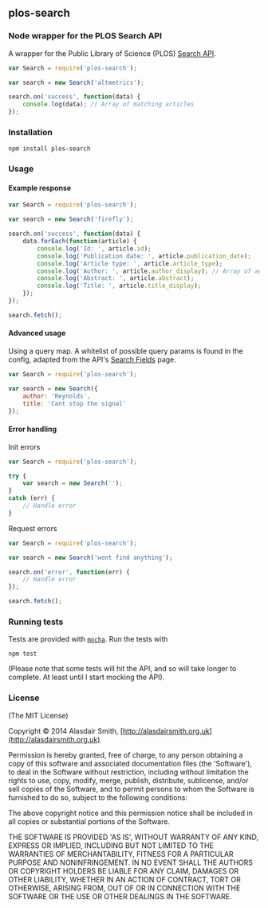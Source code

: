 ## plos-search

### Node wrapper for the PLOS Search API

A wrapper for the Public Library of Science (PLOS) [Search API](http://api.plos.org/solr/faq/).

```js
var Search = require('plos-search');

var search = new Search('altmetrics');

search.on('success', function(data) {
	console.log(data); // Array of matching articles
});
```

### Installation

	npm install plos-search

### Usage

#### Example response

```js
var Search = require('plos-search');

var search = new Search('firefly');

search.on('success', function(data) {
	data.forEach(function(article) {
		console.log('Id: ', article.id);
		console.log('Publication date: ', article.publication_date);
		console.log('Article type: ', article.article_type);
		console.log('Author: ', article.author_display); // Array of authors
		console.log('Abstract: ', article.abstract);
		console.log('Title: ', article.title_display);
	});
});

search.fetch();
```

#### Advanced usage

Using a query map. A whitelist of possible query params is found in the config, adapted from the API's [Search Fields](http://api.plos.org/solr/search-fields/) page.
```js
var Search = require('plos-search');

var search = new Search({
	author: 'Reynolds',
	title: 'Cant stop the signal'
});
```

#### Error handling

Init errors
```js
var Search = require('plos-search');

try {
	var search = new Search('');
}
catch (err) {
	// Handle error
}
```

Request errors
```js
var Search = require('plos-search');

var search = new Search('wont find anything');

search.on('error', function(err) {
	// Handle error
});

search.fetch();
```

### Running tests

Tests are provided with [`mocha`](http://mochajs.org/). Run the tests with

	npm test

(Please note that some tests will hit the API, and so will take longer to complete. At least until I start mocking the API).

### License

(The MIT License)

Copyright &copy; 2014 Alasdair Smith, [http://alasdairsmith.org.uk](http://alasdairsmith.org.uk)

Permission is hereby granted, free of charge, to any person obtaining
a copy of this software and associated documentation files (the
'Software'), to deal in the Software without restriction, including
without limitation the rights to use, copy, modify, merge, publish,
distribute, sublicense, and/or sell copies of the Software, and to
permit persons to whom the Software is furnished to do so, subject to
the following conditions:

The above copyright notice and this permission notice shall be
included in all copies or substantial portions of the Software.

THE SOFTWARE IS PROVIDED 'AS IS', WITHOUT WARRANTY OF ANY KIND,
EXPRESS OR IMPLIED, INCLUDING BUT NOT LIMITED TO THE WARRANTIES OF
MERCHANTABILITY, FITNESS FOR A PARTICULAR PURPOSE AND NONINFRINGEMENT.
IN NO EVENT SHALL THE AUTHORS OR COPYRIGHT HOLDERS BE LIABLE FOR ANY
CLAIM, DAMAGES OR OTHER LIABILITY, WHETHER IN AN ACTION OF CONTRACT,
TORT OR OTHERWISE, ARISING FROM, OUT OF OR IN CONNECTION WITH THE
SOFTWARE OR THE USE OR OTHER DEALINGS IN THE SOFTWARE.
